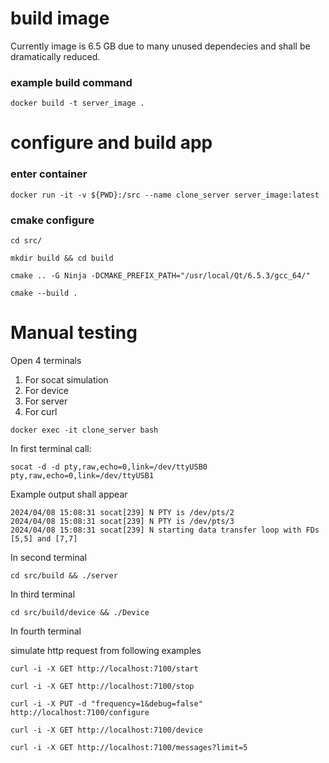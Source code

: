 # build image

Currently image is 6.5 GB due to many unused dependecies and shall be dramatically reduced.

### example build command

```docker build -t server_image .```

# configure and build app

### enter container

```docker run -it -v ${PWD}:/src --name clone_server server_image:latest```

### cmake configure

```cd src/ ```

```mkdir build && cd build ```

```cmake .. -G Ninja -DCMAKE_PREFIX_PATH="/usr/local/Qt/6.5.3/gcc_64/"```

``` cmake --build . ```

# Manual testing

Open 4 terminals

1. For socat simulation
2. For device
3. For server
4. For curl

```docker exec -it clone_server bash```

In first terminal call:

```socat -d -d pty,raw,echo=0,link=/dev/ttyUSB0 pty,raw,echo=0,link=/dev/ttyUSB1```

Example output shall appear

```
2024/04/08 15:08:31 socat[239] N PTY is /dev/pts/2
2024/04/08 15:08:31 socat[239] N PTY is /dev/pts/3
2024/04/08 15:08:31 socat[239] N starting data transfer loop with FDs [5,5] and [7,7]
```

In second terminal

```cd src/build && ./server```

In third terminal

```cd src/build/device && ./Device```

In fourth terminal

simulate http request from following examples

```curl -i -X GET http://localhost:7100/start```

```curl -i -X GET http://localhost:7100/stop```

```curl -i -X PUT -d "frequency=1&debug=false" http://localhost:7100/configure```

```curl -i -X GET http://localhost:7100/device```

```curl -i -X GET http://localhost:7100/messages?limit=5```

